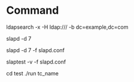 # Command
ldapsearch -x -H ldap:/// -b dc=example,dc=com

slapd -d 7

slapd -d 7 -f slapd.conf

slaptest -v -f slapd.conf


cd test
./run tc_name

